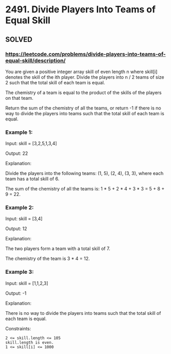 # 2491. Divide Players Into Teams of Equal Skill

## SOLVED

### https://leetcode.com/problems/divide-players-into-teams-of-equal-skill/description/

You are given a positive integer array skill of even length n where skill[i] denotes the skill of the ith player. Divide the players into n / 2 teams of size 2 such that the total skill of each team is equal.

The chemistry of a team is equal to the product of the skills of the players on that team.

Return the sum of the chemistry of all the teams, or return -1 if there is no way to divide the players into teams such that the total skill of each team is equal.



### Example 1:

Input: skill = [3,2,5,1,3,4]

Output: 22

Explanation:

Divide the players into the following teams: (1, 5), (2, 4), (3, 3), where each team has a total skill of 6.

The sum of the chemistry of all the teams is: 1 * 5 + 2 * 4 + 3 * 3 = 5 + 8 + 9 = 22.

### Example 2:

Input: skill = [3,4]

Output: 12

Explanation:

The two players form a team with a total skill of 7.

The chemistry of the team is 3 * 4 = 12.

### Example 3:

Input: skill = [1,1,2,3]

Output: -1

Explanation:

There is no way to divide the players into teams such that the total skill of each team is equal.



Constraints:

    2 <= skill.length <= 105
    skill.length is even.
    1 <= skill[i] <= 1000

